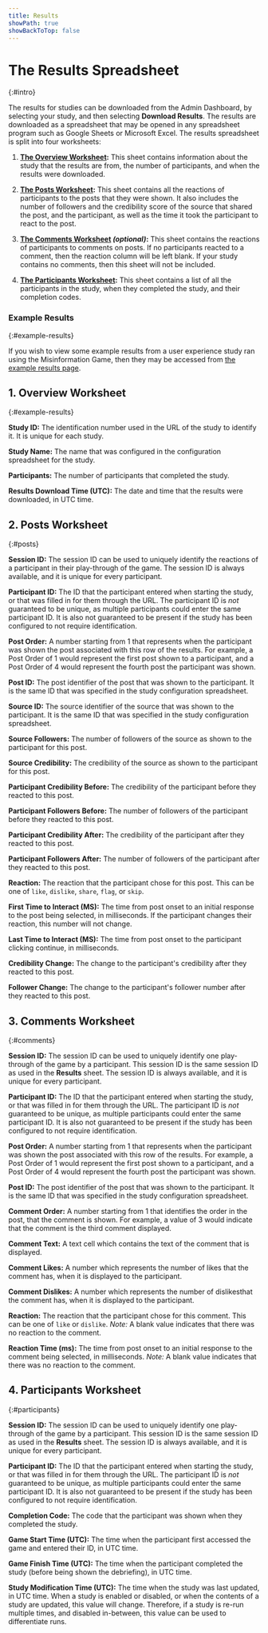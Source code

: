 ```yaml
---
title: Results
showPath: true
showBackToTop: false
---
```


# The Results Spreadsheet
{:#intro}

The results for studies can be downloaded from the Admin
Dashboard, by selecting your study, and then selecting
**Download Results**. The results are downloaded as a
spreadsheet that may be opened in any spreadsheet program
such as Google Sheets or Microsoft Excel. The results spreadsheet
is split into four worksheets:

1) **[The Overview Worksheet](#overview):** This sheet contains information about the
   study that the results are from, the number of participants,
   and when the results were downloaded.

2) **[The Posts Worksheet](#posts):** This sheet contains all the reactions of
   participants to the posts that they were shown. It also
   includes the number of followers and the credibility score of 
   the source that shared the post, and the participant, as well 
   as the time it took the participant to react to the post.

3) **[The Comments Worksheet](#comments) _(optional)_:** This sheet contains the reactions
   of participants to comments on posts. If no participants reacted to a comment,
   then the reaction column will be left blank. If your study contains no comments,
   then this sheet will not be included.

4) **[The Participants Worksheet](#participants):** This sheet contains a list of all the
   participants in the study, when they completed the study,
   and their completion codes.


### Example Results
{:#example-results}

If you wish to view some example results from a user experience
study ran using the Misinformation Game, then they may be accessed
from [the example results page](/link/ExampleResults).



## 1. Overview Worksheet
{:#example-results}

**Study ID:** The identification number used in the URL of
the study to identify it. It is unique for each study.

**Study Name:** The name that was configured in the
configuration spreadsheet for the study.

**Participants:** The number of participants that completed
the study.

**Results Download Time (UTC):** The date and time that
the results were downloaded, in UTC time.



## 2. Posts Worksheet
{:#posts}

**Session ID:** The session ID can be used to uniquely
identify the reactions of a participant in their play-through
of the game. The session ID is always available, and it is
unique for every participant.

**Participant ID:** The ID that the participant entered when
starting the study, or that was filled in for them through the
URL. The participant ID is _not_ guaranteed to be unique, as
multiple participants could enter the same participant ID. It
is also not guaranteed to be present if the study has been
configured to not require identification.

**Post Order:** A number starting from 1 that represents when
the participant was shown the post associated with this row of
the results. For example, a Post Order of 1 would represent the
first post shown to a participant, and a Post Order of 4 would
represent the fourth post the participant was shown.

**Post ID:** The post identifier of the post that was shown to
the participant. It is the same ID that was specified in the
study configuration spreadsheet.

**Source ID:** The source identifier of the source that was
shown to the participant. It is the same ID that was
specified in the study configuration spreadsheet.

**Source Followers:** The number of followers of the source
as shown to the participant for this post.

**Source Credibility:** The credibility of the source as
shown to the participant for this post.

**Participant Credibility Before:** The credibility of the
participant before they reacted to this post.

**Participant Followers Before:** The number of followers of the
participant before they reacted to this post.

**Participant Credibility After:** The credibility of the
participant after they reacted to this post.

**Participant Followers After:** The number of followers of the
participant after they reacted to this post.

**Reaction:** The reaction that the participant chose
for this post. This can be one of `like`, `dislike`,
`share`, `flag`, or `skip`.

**First Time to Interact (MS):** The time from post onset
to an initial response to the post being selected, in
milliseconds. If the participant changes their reaction,
this number will not change.

**Last Time to Interact (MS):** The time from post onset
to the participant clicking continue, in milliseconds.

**Credibility Change:** The change to the participant's
credibility after they reacted to this post.

**Follower Change:** The change to the participant's
follower number after they reacted to this post.



## 3. Comments Worksheet
{:#comments}

**Session ID:** The session ID can be used to uniquely
identify one play-through of the game by a participant. This
session ID is the same session ID as used in the **Results**
sheet. The session ID is always available, and it is unique
for every participant.

**Participant ID:** The ID that the participant entered when
starting the study, or that was filled in for them through the
URL. The participant ID is _not_ guaranteed to be unique, as
multiple participants could enter the same participant ID. It
is also not guaranteed to be present if the study has been
configured to not require identification.

**Post Order:** A number starting from 1 that represents when
the participant was shown the post associated with this row of
the results. For example, a Post Order of 1 would represent the
first post shown to a participant, and a Post Order of 4 would
represent the fourth post the participant was shown.

**Post ID:** The post identifier of the post that was shown to
the participant. It is the same ID that was specified in the
study configuration spreadsheet.

**Comment Order:** A number starting from 1 that identifies the
order in the post, that the comment is shown. For example, a
value of 3 would indicate that the comment is the third comment
displayed.

**Comment Text:** A text cell which contains the text of the
comment that is displayed.

**Comment Likes:** A number which represents the number of likes
that the comment has, when it is displayed to the participant.

**Comment Dislikes:** A number which represents the number of
dislikesthat the comment has, when it is displayed to the
participant. 

**Reaction:** The reaction that the participant chose
for this comment. This can be one of `like` or `dislike`.
_Note:_ A blank value indicates that there was no reaction
to the comment.

**Reaction Time (ms):** The time from post onset
to an initial response to the comment being selected, in
milliseconds. _Note:_ A blank value indicates that there
was no reaction to the comment.



## 4. Participants Worksheet
{:#participants}

**Session ID:** The session ID can be used to uniquely
identify one play-through of the game by a participant. This
session ID is the same session ID as used in the **Results**
sheet. The session ID is always available, and it is unique
for every participant.

**Participant ID:** The ID that the participant entered when
starting the study, or that was filled in for them through the
URL. The participant ID is _not_ guaranteed to be unique, as
multiple participants could enter the same participant ID. It
is also not guaranteed to be present if the study has been
configured to not require identification.

**Completion Code:** The code that the participant was shown
when they completed the study.

**Game Start Time (UTC):** The time when the participant
first accessed the game and entered their ID, in UTC time.

**Game Finish Time (UTC):** The time when the participant
completed the study (before being shown the debriefing), in UTC
time.

**Study Modification Time (UTC):** The time when the
study was last updated, in UTC time. When a study is enabled
or disabled, or when the contents of a study are updated, this
value will change. Therefore, if a study is re-run multiple
times, and disabled in-between, this value can be used to
differentiate runs.
